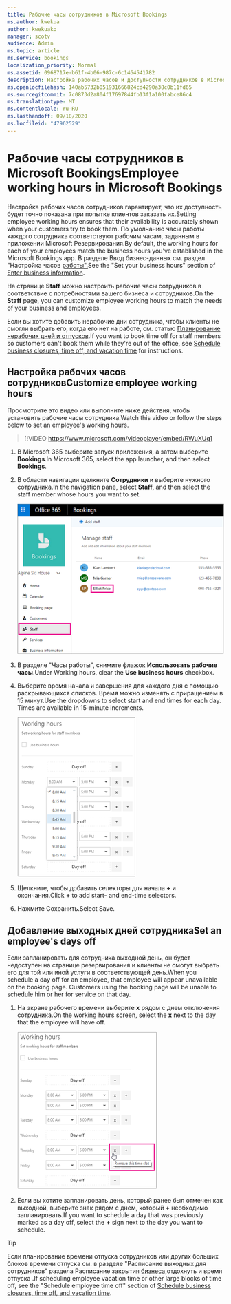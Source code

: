 ```yaml
---
title: Рабочие часы сотрудников в Microsoft Bookings
ms.author: kwekua
author: kwekuako
manager: scotv
audience: Admin
ms.topic: article
ms.service: bookings
localization_priority: Normal
ms.assetid: 0968717e-b61f-4b06-987c-6c1464541782
description: Настройка рабочих часов и доступности сотрудников в Microsoft Bookings.
ms.openlocfilehash: 140ab5732b051931666824cd4290a38c0b11fd65
ms.sourcegitcommit: 7c0873d2a804f17697844fb13f1a100fabce86c4
ms.translationtype: MT
ms.contentlocale: ru-RU
ms.lasthandoff: 09/18/2020
ms.locfileid: "47962529"
---
```

# <a name="employee-working-hours-in-microsoft-bookings"></a><span data-ttu-id="c64f6-103">Рабочие часы сотрудников в Microsoft Bookings</span><span class="sxs-lookup"><span data-stu-id="c64f6-103">Employee working hours in Microsoft Bookings</span></span>

<span data-ttu-id="c64f6-104">Настройка рабочих часов сотрудников гарантирует, что их доступность будет точно показана при попытке клиентов заказать их.</span><span class="sxs-lookup"><span data-stu-id="c64f6-104">Setting employee working hours ensures that their availability is accurately shown when your customers try to book them.</span></span> <span data-ttu-id="c64f6-105">По умолчанию часы работы каждого сотрудника соответствуют рабочим часам, заданным в приложении Microsoft Резервирования.</span><span class="sxs-lookup"><span data-stu-id="c64f6-105">By default, the working hours for each of your employees match the business hours you've established in the Microsoft Bookings app.</span></span> <span data-ttu-id="c64f6-106">В разделе Ввод бизнес-данных см. раздел "Настройка часов [работы".](enter-business-information.md#set-your-business-hours)</span><span class="sxs-lookup"><span data-stu-id="c64f6-106">See the "Set your business hours" section of [Enter business information](enter-business-information.md#set-your-business-hours).</span></span>

<span data-ttu-id="c64f6-107">На странице **Staff** можно настроить рабочие часы сотрудников в соответствие с потребностями вашего бизнеса и сотрудников.</span><span class="sxs-lookup"><span data-stu-id="c64f6-107">On the **Staff** page, you can customize employee working hours to match the needs of your business and employees.</span></span>

<span data-ttu-id="c64f6-108">Если вы хотите добавить нерабочие дни сотрудника, чтобы клиенты не смогли выбрать его, когда его нет на работе, см. статью [Планирование нерабочих дней и отпусков](schedule-closures-time-off-vacation.md).</span><span class="sxs-lookup"><span data-stu-id="c64f6-108">If you want to book time off for staff members so customers can't book them while they're out of the office, see [Schedule business closures, time off, and vacation time](schedule-closures-time-off-vacation.md) for instructions.</span></span>

## <a name="customize-employee-working-hours"></a><span data-ttu-id="c64f6-109">Настройка рабочих часов сотрудников</span><span class="sxs-lookup"><span data-stu-id="c64f6-109">Customize employee working hours</span></span>

<span data-ttu-id="c64f6-110">Просмотрите это видео или выполните ниже действия, чтобы установить рабочие часы сотрудника.</span><span class="sxs-lookup"><span data-stu-id="c64f6-110">Watch this video or follow the steps below to set an employee's working hours.</span></span>

> [!VIDEO https://www.microsoft.com/videoplayer/embed/RWuXUq]

1. <span data-ttu-id="c64f6-111">В Microsoft 365 выберите запуск приложения, а затем выберите **Bookings**.</span><span class="sxs-lookup"><span data-stu-id="c64f6-111">In Microsoft 365, select the app launcher, and then select **Bookings**.</span></span>

1. <span data-ttu-id="c64f6-112">В области навигации щелкните **Сотрудники** и выберите нужного сотрудника.</span><span class="sxs-lookup"><span data-stu-id="c64f6-112">In the navigation pane, select **Staff**, and then select the staff member whose hours you want to set.</span></span>

   ![Изображение экрана персонала Bookings с выделенным именем](../media/bookings-staff-name-highlight.png)

1. <span data-ttu-id="c64f6-114">В разделе "Часы работы", снимите флажок **Использовать рабочие часы**.</span><span class="sxs-lookup"><span data-stu-id="c64f6-114">Under Working hours, clear the **Use business hours** checkbox.</span></span>

1. <span data-ttu-id="c64f6-p102">Выберите время начала и завершения для каждого дня с помощью раскрывающихся списков. Время можно изменять с приращением в 15 минут.</span><span class="sxs-lookup"><span data-stu-id="c64f6-p102">Use the dropdowns to select start and end times for each day. Times are available in 15-minute increments.</span></span>

   ![Изображение экрана рабочего времени сотрудников Bookings](../media/bookings-staff-hours.png)

1. <span data-ttu-id="c64f6-118">Щелкните, чтобы добавить селекторы для начала **+** и окончания.</span><span class="sxs-lookup"><span data-stu-id="c64f6-118">Click **+** to add start- and end-time selectors.</span></span>

1. <span data-ttu-id="c64f6-119">Нажмите Сохранить.</span><span class="sxs-lookup"><span data-stu-id="c64f6-119">Select Save.</span></span>

## <a name="set-an-employees-days-off"></a><span data-ttu-id="c64f6-120">Добавление выходных дней сотрудника</span><span class="sxs-lookup"><span data-stu-id="c64f6-120">Set an employee's days off</span></span>

<span data-ttu-id="c64f6-p103">Если запланировать для сотрудника выходной день, он будет недоступен на странице резервирования и клиенты не смогут выбрать его для той или иной услуги в соответствующей день.</span><span class="sxs-lookup"><span data-stu-id="c64f6-p103">When you schedule a day off for an employee, that employee will appear unavailable on the booking page. Customers using the booking page will be unable to schedule him or her for service on that day.</span></span>

1. <span data-ttu-id="c64f6-123">На экране рабочего времени выберите **x** рядом с днем отключения сотрудника.</span><span class="sxs-lookup"><span data-stu-id="c64f6-123">On the working hours screen, select the **x** next to the day that the employee will have off.</span></span>

   ![Изображение экрана рабочего времени сотрудников Bookings с помощью мыши над кнопкой x](../media/bookings-staff-time-off.png)

1. <span data-ttu-id="c64f6-125">Если вы хотите запланировать день, который ранее был отмечен как выходной, выберите знак рядом с днем, который **+** необходимо запланировать.</span><span class="sxs-lookup"><span data-stu-id="c64f6-125">If you want to schedule a day that was previously marked as a day off, select the **+** sign next to the day you want to schedule.</span></span>

> [!TIP]
> <span data-ttu-id="c64f6-126">Если планирование времени отпуска сотрудников или других больших блоков времени отпуска см. в разделе "Расписание выходных для сотрудников" раздела Расписание закрытия [бизнеса,](schedule-closures-time-off-vacation.md#schedule-employee-time-off)отдохнуть и время отпуска .</span><span class="sxs-lookup"><span data-stu-id="c64f6-126">If scheduling employee vacation time or other large blocks of time off, see the "Schedule employee time off" section of [Schedule business closures, time off, and vacation time](schedule-closures-time-off-vacation.md#schedule-employee-time-off).</span></span>
